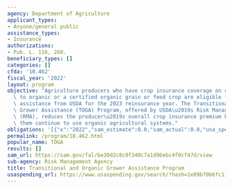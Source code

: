 ```yaml
---
agency: Department of Agriculture
applicant_types:
- Anyone/general public
assistance_types:
- Insurance
authorizations:
- Pub. L. 116, 260.
beneficiary_types: []
categories: []
cfda: '10.462'
fiscal_year: '2022'
layout: program
objective: "Agriculture producers who have crop insurance coverage on crops in transition\
  \ to organic or a certified organic grain or feed crop are eligible for premium\
  \ assistance from USDA for the 2023 reinsurance year. The Transitional and Organic\
  \ Grower Assistance (TOGA) Program, offered by USDA\u2019s Risk Management Agency\
  \ (RMA), reduces the producer\u2019s overall crop insurance premium bills and helps\
  \ them continue to use organic agricultural systems."
obligations: '[{"x":"2022","sam_estimate":0.0,"sam_actual":0.0,"usa_spending_actual":0.0},{"x":"2023","sam_estimate":25000000.0,"sam_actual":0.0,"usa_spending_actual":0.0},{"x":"2024","sam_estimate":0.0,"sam_actual":0.0,"usa_spending_actual":0.0}]'
permalink: /program/10.462.html
popular_name: TOGA
results: []
sam_url: https://sam.gov/fal/be30d2c8c9f340c7a1d96ebc4f0cf47d/view
sub-agency: Risk Management Agency
title: Transitional and Organic Grower Assistance Program
usaspending_url: https://www.usaspending.gov/search/?hash=1e09b70b6fc11c27c6a7c6e95d04cf71
---
```

